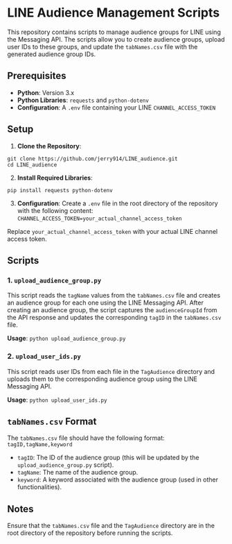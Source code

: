 # LINE Audience Management Scripts

This repository contains scripts to manage audience groups for LINE using the Messaging API. The scripts allow you to create audience groups, upload user IDs to these groups, and update the `tabNames.csv` file with the generated audience group IDs.

## Prerequisites

- **Python**: Version 3.x
- **Python Libraries**: `requests` and `python-dotenv`
- **Configuration**: A `.env` file containing your LINE `CHANNEL_ACCESS_TOKEN`

## Setup

1. **Clone the Repository**:
```
git clone https://github.com/jerry914/LINE_audience.git
cd LINE_audience
```

2. **Install Required Libraries**:
```
pip install requests python-dotenv
```

3. **Configuration**:
Create a `.env` file in the root directory of the repository with the following content:
`CHANNEL_ACCESS_TOKEN=your_actual_channel_access_token`

Replace `your_actual_channel_access_token` with your actual LINE channel access token.

## Scripts

### 1. `upload_audience_group.py`

This script reads the `tagName` values from the `tabNames.csv` file and creates an audience group for each one using the LINE Messaging API. After creating an audience group, the script captures the `audienceGroupId` from the API response and updates the corresponding `tagID` in the `tabNames.csv` file.

**Usage**:
`python upload_audience_group.py`


### 2. `upload_user_ids.py`

This script reads user IDs from each file in the `TagAudience` directory and uploads them to the corresponding audience group using the LINE Messaging API.

**Usage**:
`python upload_user_ids.py`


## `tabNames.csv` Format

The `tabNames.csv` file should have the following format:
`tagID,tagName,keyword`

- `tagID`: The ID of the audience group (this will be updated by the `upload_audience_group.py` script).
- `tagName`: The name of the audience group.
- `keyword`: A keyword associated with the audience group (used in other functionalities).

## Notes

Ensure that the `tabNames.csv` file and the `TagAudience` directory are in the root directory of the repository before running the scripts.
